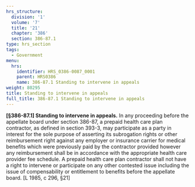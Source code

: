 ```yaml
---
hrs_structure:
  division: '1'
  volume: '7'
  title: '21'
  chapter: '386'
  section: 386-87.1
type: hrs_section
tags:
  - Government
menu:
  hrs:
    identifier: HRS_0386-0087_0001
    parent: HRS0386
    name: 386-87.1 Standing to intervene in appeals
weight: 80295
title: Standing to intervene in appeals
full_title: 386-87.1 Standing to intervene in appeals
---
```

**[§386-87.1] Standing to intervene in appeals.** In any proceeding before the appellate board under section 386-87, a prepaid health care plan contractor, as defined in section 393-3, may participate as a party in interest for the sole purpose of asserting its subrogation rights or other reimbursement right against any employer or insurance carrier for medical benefits which were previously paid by the contractor provided however any reimbursement shall be in accordance with the appropriate health care provider fee schedule. A prepaid health care plan contractor shall not have a right to intervene or participate on any other contested issue including the issue of compensability or entitlement to benefits before the appellate board. [L 1985, c 296, §21]